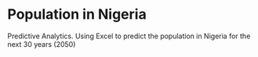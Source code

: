 # Population in Nigeria
 Predictive Analytics. Using Excel to predict the population in Nigeria for the next 30 years (2050)

